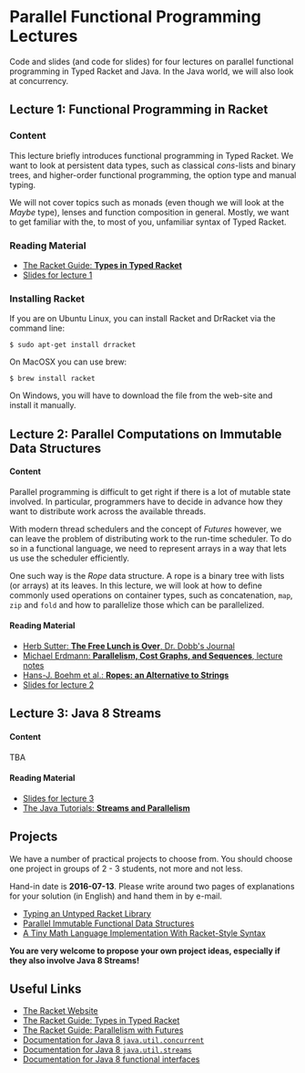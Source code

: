 # Parallel Functional Programming Lectures #

Code and slides (and code for slides) for four lectures on parallel functional programming in Typed Racket and Java. In the Java world, we will also look at concurrency.

## Lecture 1: Functional Programming in Racket ##

### Content ###

This lecture briefly introduces functional programming in Typed Racket. We want to look at persistent data types, such as classical *cons*-lists and binary trees, and higher-order functional programming, the option type and manual typing.

We will not cover topics such as monads (even though we will look at the *Maybe* type), lenses and function composition in general. Mostly, we want to get familiar with the, to most of you, unfamiliar syntax of Typed Racket.

### Reading Material ###

- [The Racket Guide: **Types in Typed Racket**](https://docs.racket-lang.org/ts-guide/types.html)
- [Slides for lecture 1](1/slides/1.pdf)

### Installing Racket ###

If you are on Ubuntu Linux, you can install Racket and DrRacket via the command line:

```
$ sudo apt-get install drracket
```

On MacOSX you can use brew:

```
$ brew install racket
```

On Windows, you will have to download the file from the web-site and install it manually.

## Lecture 2: Parallel Computations on Immutable Data Structures ##

#### Content ####

Parallel programming is difficult to get right if there is a lot of mutable state involved. In particular, programmers have to decide in advance how they want to distribute work across the available threads.

With modern thread schedulers and the concept of *Futures* however, we can leave the problem of distributing work to the run-time scheduler. To do so in a functional language, we need to represent arrays in a way that lets us use the scheduler efficiently.

One such way is the *Rope* data structure. A rope is a binary tree with lists (or arrays) at its leaves. In this lecture, we will look at how to define commonly used operations on container types, such as concatenation, ```map```, ```zip``` and ```fold``` and how to parallelize those which can be parallelized.

#### Reading Material ####

- [Herb Sutter: **The Free Lunch is Over**, Dr. Dobb's Journal](http://www.gotw.ca/publications/concurrency-ddj.htm)
- [Michael Erdmann: **Parallelism, Cost Graphs, and Sequences**, lecture notes](http://www.cs.cmu.edu/~15150/resources/lectures/19/Parallelism.pdf)
- [Hans-J. Boehm et al.: **Ropes: an Alternative to Strings**](http://citeseerx.ist.psu.edu/viewdoc/download;jsessionid=02A88073F0332A35BA9A5EA132887B13?doi=10.1.1.14.9450&rep=rep1&type=pdf)
- [Slides for lecture 2](2/slides/2.pdf)

## Lecture 3: Java 8 Streams ##

#### Content ####

TBA

#### Reading Material ####

- [Slides for lecture 3](3/slides/3.pdf)
- [The Java Tutorials: **Streams and Parallelism** ](http://docs.oracle.com/javase/tutorial/collections/streams/parallelism.html)

## Projects ##

We have a number of practical projects to choose from. You should choose one project in groups of 2 - 3 students, not more and not less.

Hand-in date is **2016-07-13**. Please write around two pages of explanations for your solution (in English) and hand them in by e-mail.

- [Typing an Untyped Racket Library](projects/LibraryTypes.md)
- [Parallel Immutable Functional Data Structures](projects/ParallelRopes.md)
- [A Tiny Math Language Implementation With Racket-Style Syntax](projects/MathLang.md)

**You are very welcome to propose your own project ideas, especially if they also involve Java 8 Streams!**

## Useful Links ##

- [The Racket Website](http://racket-lang.org/)
- [The Racket Guide: Types in Typed Racket](https://docs.racket-lang.org/ts-guide/types.html)
- [The Racket Guide: Parallelism with Futures](https://docs.racket-lang.org/guide/parallelism.html)
- [Documentation for Java 8  ```java.util.concurrent```](http://docs.oracle.com/javase/8/docs/api/java/util/concurrent/package-summary.html)
- [Documentation for Java 8 ```java.util.streams```](http://docs.oracle.com/javase/8/docs/api/java/util/stream/package-summary.html)
- [Documentation for Java 8 functional interfaces](http://docs.oracle.com/javase/8/docs/api/java/util/function/package-summary.html)
